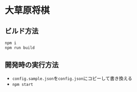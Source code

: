 # 大草原将棋

## ビルド方法

```bash
npm i
npm run build
```

## 開発時の実行方法

* `config.sample.json`を`config.json`にコピーして書き換える
* `npm start`
